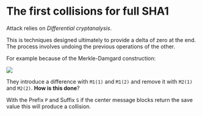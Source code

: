 # The first collisions for full SHA1

Attack relies on *Differential cryptanalysis*.

This is techniques designed ultimately to provide a delta of zero at the end.
The process involves undoing the previous operations of the other.

For example because of the Merkle-Damgard construction:

![](https://i.stack.imgur.com/2ZN51.png)

They introduce a difference with `M1(1)` and `M1(2)` and remove it with `M2(1)` and `M2(2)`. **How is this done**?

With the Prefix `P` and Suffix `S` if the center message blocks return the save value this will produce a collision.